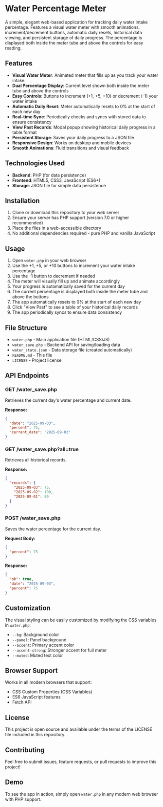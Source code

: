 # Water Percentage Meter

A simple, elegant web-based application for tracking daily water intake percentage. Features a visual water meter with smooth animations, increment/decrement buttons, automatic daily resets, historical data viewing, and persistent storage of daily progress. The percentage is displayed both inside the meter tube and above the controls for easy reading.

## Features

- **Visual Water Meter**: Animated meter that fills up as you track your water intake
- **Dual Percentage Display**: Current level shown both inside the meter tube and above the controls
- **Easy Controls**: Buttons to increment (+1, +5, +10) or decrement (-1) your water intake
- **Automatic Daily Reset**: Meter automatically resets to 0% at the start of each new day
- **Real-time Sync**: Periodically checks and syncs with stored data to ensure consistency
- **View Past Records**: Modal popup showing historical daily progress in a table format
- **Persistent Storage**: Saves your daily progress to a JSON file
- **Responsive Design**: Works on desktop and mobile devices
- **Smooth Animations**: Fluid transitions and visual feedback

## Technologies Used

- **Backend**: PHP (for data persistence)
- **Frontend**: HTML5, CSS3, JavaScript (ES6+)
- **Storage**: JSON file for simple data persistence

## Installation

1. Clone or download this repository to your web server
2. Ensure your server has PHP support (version 7.0 or higher recommended)
3. Place the files in a web-accessible directory
4. No additional dependencies required - pure PHP and vanilla JavaScript

## Usage

1. Open `water.php` in your web browser
2. Use the +1, +5, or +10 buttons to increment your water intake percentage
3. Use the -1 button to decrement if needed
4. The meter will visually fill up and animate accordingly
5. Your progress is automatically saved for the current day
6. The current percentage is displayed both inside the meter tube and above the buttons
7. The app automatically resets to 0% at the start of each new day
8. Click "View Past" to see a table of your historical daily records
9. The app periodically syncs to ensure data consistency

## File Structure

- `water.php` - Main application file (HTML/CSS/JS)
- `water_save.php` - Backend API for saving/loading data
- `water_state.json` - Data storage file (created automatically)
- `README.md` - This file
- `LICENSE` - Project license

## API Endpoints

### GET /water_save.php
Retrieves the current day's water percentage and current date.

**Response:**
```json
{
  "date": "2025-09-03",
  "percent": 75,
  "current_date": "2025-09-03"
}
```

### GET /water_save.php?all=true
Retrieves all historical records.

**Response:**
```json
{
  "records": {
    "2025-09-03": 75,
    "2025-09-02": 100,
    "2025-09-01": 80
  }
}
```

### POST /water_save.php
Saves the water percentage for the current day.

**Request Body:**
```json
{
  "percent": 75
}
```

**Response:**
```json
{
  "ok": true,
  "date": "2025-09-03",
  "percent": 75
}
```

## Customization

The visual styling can be easily customized by modifying the CSS variables in `water.php`:

- `--bg`: Background color
- `--panel`: Panel background
- `--accent`: Primary accent color
- `--accent-strong`: Stronger accent for full meter
- `--muted`: Muted text color

## Browser Support

Works in all modern browsers that support:
- CSS Custom Properties (CSS Variables)
- ES6 JavaScript features
- Fetch API

## License

This project is open source and available under the terms of the LICENSE file included in this repository.

## Contributing

Feel free to submit issues, feature requests, or pull requests to improve this project!

## Demo

To see the app in action, simply open `water.php` in any modern web browser with PHP support.